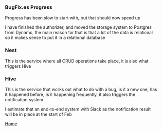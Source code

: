 ### BugFix.es Progress
Progress has been slow to start with, but that should now speed up

I have finished the authorizer, and moved the storage system to Postgres from Dynamo, the main reason for that is that a lot of the data is relational
so it makes sense to put it in a relational database

### Nest
This is the service where all CRUD operations take place, it is also what triggers Hive

### Hive
This is the service that works out what to do with a bug, is it a new one, has it happened before, is it happening frequently, it also triggers the notification system

I estimate that an end-to-end system with Slack as the notification result will be in place at the start of Feb

[Home](/)
